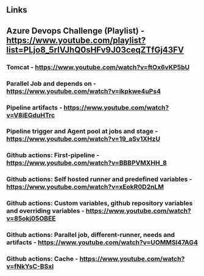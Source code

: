 ## Links

## Azure Devops Challenge (Playlist) - https://www.youtube.com/playlist?list=PLjo8_5rIVJhQ0sHFv9J03ceqZTfGj43FV

### Tomcat - https://www.youtube.com/watch?v=ftOx6vKP5bU
### Parallel Job and depends on - https://www.youtube.com/watch?v=ikpkwe4uPs4
### Pipeline artifacts - https://www.youtube.com/watch?v=V8iEGduHTrc
### Pipeline trigger and Agent pool at jobs and stage - https://www.youtube.com/watch?v=19_aSv1XHzU
### Github actions: First-pipeline - https://www.youtube.com/watch?v=BBBPVMXHH_8 
### Github actions: Self hosted runner and predefined variables - https://www.youtube.com/watch?v=xEokR0D2nLM
### Github actions: Custom variables, github repository variables and overriding variables - https://www.youtube.com/watch?v=85okj05OBEE
### Github actions: Parallel job, different-runner, needs and artifacts - https://www.youtube.com/watch?v=UOMMSl47AG4
### Github actions: Cache - https://www.youtube.com/watch?v=fNkYsC-BSxI
